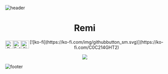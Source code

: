 ![header](https://github.com/hmRemi/hmRemi/assets/17689226/6387114f-4948-44ad-bbd3-61a061a0a74d)

<h1 align="center">Remi</h1>
<div align="center">
  <p>
    <!-- credits: vast -->
    <div style="display: flex; justify-content: center; align-items: center;">
      <img height="25" src="http://localhost:3001/api/visitor?username=remi" alt="Profile Views"/>
      <img height="25" src="https://img.shields.io/github/followers/hmRemi?color=000000&style=for-the-badge&logo=github&label=Followers" alt="Followers"/>
      <img height="25" src="https://img.shields.io/github/stars/hmRemi?color=000000&style=for-the-badge&logo=github&label=Stars" alt="Stars"/>
      [![ko-fi](https://ko-fi.com/img/githubbutton_sm.svg)](https://ko-fi.com/C0C214GHT2)
    </div>
  </p>
</div>

<p align="center">
  <img src="https://github-readme-stats.vercel.app/api/?username=hmRemi&title_color=000000&text_color=9f9f9f&show_icons=true&bg_color=00000000&hide_border=true&icon_color=000000&hide_title=true&count_private=false" />
</p>

![footer](https://github.com/hmRemi/hmRemi/assets/17689226/378b7928-829e-467d-ac4e-631195ac72f7)

